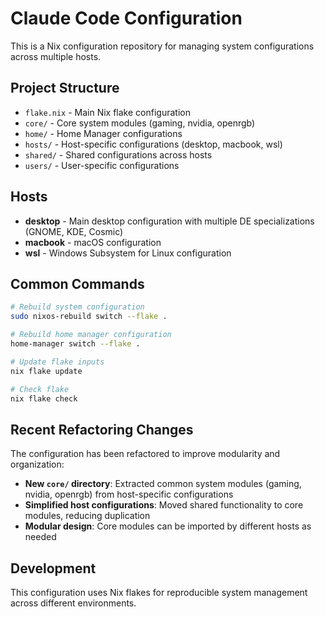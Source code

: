 # Claude Code Configuration

This is a Nix configuration repository for managing system configurations across multiple hosts.

## Project Structure

- `flake.nix` - Main Nix flake configuration
- `core/` - Core system modules (gaming, nvidia, openrgb)
- `home/` - Home Manager configurations
- `hosts/` - Host-specific configurations (desktop, macbook, wsl)
- `shared/` - Shared configurations across hosts
- `users/` - User-specific configurations

## Hosts

- **desktop** - Main desktop configuration with multiple DE specializations (GNOME, KDE, Cosmic)
- **macbook** - macOS configuration
- **wsl** - Windows Subsystem for Linux configuration

## Common Commands

```bash
# Rebuild system configuration
sudo nixos-rebuild switch --flake .

# Rebuild home manager configuration
home-manager switch --flake .

# Update flake inputs
nix flake update

# Check flake
nix flake check
```

## Recent Refactoring Changes

The configuration has been refactored to improve modularity and organization:

- **New `core/` directory**: Extracted common system modules (gaming, nvidia, openrgb) from host-specific configurations
- **Simplified host configurations**: Moved shared functionality to core modules, reducing duplication
- **Modular design**: Core modules can be imported by different hosts as needed

## Development

This configuration uses Nix flakes for reproducible system management across different environments.